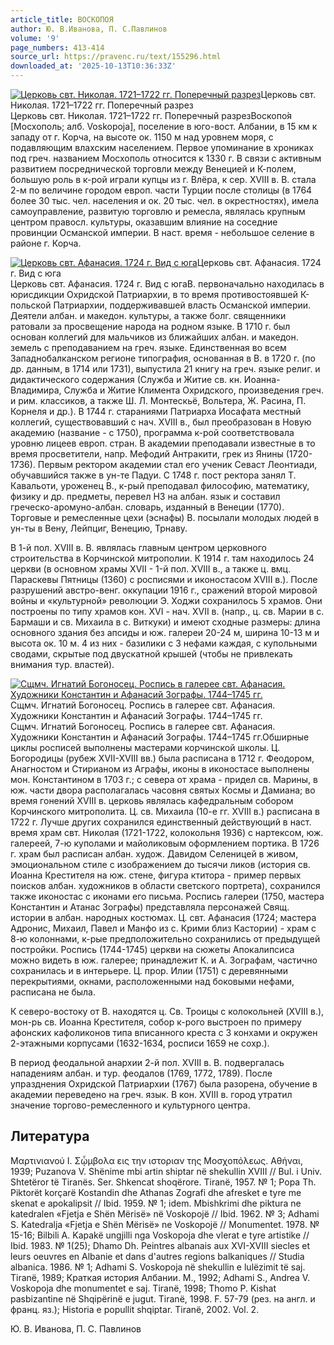 ```yaml
---
article_title: ВОСКОПОЯ
author: Ю. В.Иванова, П. С.Павлинов
volume: '9'
page_numbers: 413-414
source_url: https://pravenc.ru/text/155296.html
downloaded_at: '2025-10-13T10:36:33Z'
---
```


[![Церковь свт. Николая. 1721–1722 гг. Поперечный разрез](https://pravenc.ru/data/371/463/1234/i200.jpg "Кликните для увеличения картинки")](https://pravenc.ru/data/371/463/1234/i400.jpg)Церковь свт. Николая. 1721–1722 гг. Поперечный разрез  
Церковь свт. Николая. 1721–1722 гг. Поперечный разрезВоскопо́я [Мосхополь; алб. Voskopoja], поселение в юго-вост. Албании, в 15 км к западу от г. Корча, на высоте ок. 1150 м над уровнем моря, с подавляющим влахским населением. Первое упоминание в хрониках под греч. названием Мосхополь относится к 1330 г. В связи с активным развитием посреднической торговли между Венецией и К-полем, большую роль в к-рой играли купцы из г. Влёра, к сер. XVIII в. В. стала 2-м по величине городом европ. части Турции после столицы (в 1764 более 30 тыс. чел. населения и ок. 20 тыс. чел. в окрестностях), имела самоуправление, развитую торговлю и ремесла, являлась крупным центром правосл. культуры, оказавшим влияние на соседние провинции Османской империи. В наст. время - небольшое селение в районе г. Корча.

[![Церковь свт. Афанасия. 1724 г. Вид с юга](https://pravenc.ru/data/106/462/1234/i200.jpg "Кликните для увеличения картинки")](https://pravenc.ru/data/106/462/1234/i400.jpg)Церковь свт. Афанасия. 1724 г. Вид с юга  
Церковь свт. Афанасия. 1724 г. Вид с югаВ. первоначально находилась в юрисдикции Охридской Патриархии, в то время противостоявшей К-польской Патриархии, поддерживавшей власть Османской империи. Деятели албан. и македон. культуры, а также болг. священники ратовали за просвещение народа на родном языке. В 1710 г. был основан коллегий для мальчиков из ближайших албан. и македон. земель с преподаванием на греч. языке. Единственная во всем Западнобалканском регионе типография, основанная в В. в 1720 г. (по др. данным, в 1714 или 1731), выпустила 21 книгу на греч. языке религ. и дидактического содержания (Служба и Житие св. кн. Иоанна-Владимира, Служба и Житие Климента Охридского, произведения греч. и рим. классиков, а также Ш. Л. Монтескьё, Вольтера, Ж. Расина, П. Корнеля и др.). В 1744 г. стараниями Патриарха Иосафата местный коллегий, существовавший с нач. XVIII в., был преобразован в Новую академию (название - с 1750), программа к-рой соответствовала уровню лицеев европ. стран. В академии преподавали известные в то время просветители, напр. Мефодий Антракити, грек из Янины (1720-1736). Первым ректором академии стал его ученик Севаст Леонтиади, обучавшийся также в ун-те Падуи. С 1748 г. пост ректора занял Т. Кавальоти, уроженец В., к-рый преподавал философию, математику, физику и др. предметы, перевел НЗ на албан. язык и составил греческо-аромуно-албан. словарь, изданный в Венеции (1770). Торговые и ремесленные цехи (эснафы) В. посылали молодых людей в ун-ты в Вену, Лейпциг, Венецию, Трнаву.

В 1-й пол. XVIII в. В. являлась главным центром церковного строительства в Корчинской митрополии. К 1914 г. там находилось 24 церкви (в основном храмы XVII - 1-й пол. XVIII в., а также ц. вмц. Параскевы Пятницы (1360) с росписями и иконостасом XVIII в.). После разрушений австро-венг. оккупации 1916 г., сражений второй мировой войны и «культурной» революции Э. Ходжи сохранилось 5 храмов. Они построены по типу храмов кон. XVI - нач. XVII в. (напр., ц. св. Марии в с. Бармаши и св. Михаила в с. Виткуки) и имеют сходные размеры: длина основного здания без апсиды и юж. галереи 20-24 м, ширина 10-13 м и высота ок. 10 м. 4 из них - базилики с 3 нефами каждая, с купольными сводами, скрытые под двускатной крышей (чтобы не привлекать внимания тур. властей).

[![Сщмч. Игнатий Богоносец. Роспись в галерее свт. Афанасия. Художники Константин и Афанасий Зографы. 1744–1745 гг.](https://pravenc.ru/data/383/463/1234/i200.jpg "Кликните для увеличения картинки")](https://pravenc.ru/data/383/463/1234/i400.jpg)Сщмч. Игнатий Богоносец. Роспись в галерее свт. Афанасия. Художники Константин и Афанасий Зографы. 1744–1745 гг.  
Сщмч. Игнатий Богоносец. Роспись в галерее свт. Афанасия. Художники Константин и Афанасий Зографы. 1744–1745 гг.Обширные циклы росписей выполнены мастерами корчинской школы. Ц. Богородицы (рубеж XVII-XVIII вв.) была расписана в 1712 г. Феодором, Анагностом и Стирианом из Аграфы, иконы в иконостасе выполнены мон. Константином в 1703 г.; с севера от храма - придел св. Марины, в юж. части двора располагалась часовня святых Космы и Дамиана; во время гонений XVIII в. церковь являлась кафедральным собором Корчинского митрополита. Ц. св. Михаила (10-е гг. XVIII в.) расписана в 1722 г. Лучше других сохранился единственный действующий в наст. время храм свт. Николая (1721-1722, колокольня 1936) с нартексом, юж. галереей, 7-ю куполами и майоликовым оформлением портика. В 1726 г. храм был расписан албан. худож. Давидом Селеницей в живом, эмоциональном стиле с изображением до тысячи ликов (история св. Иоанна Крестителя на юж. стене, фигура ктитора - пример первых поисков албан. художников в области светского портрета), сохранился также иконостас с иконами его письма. Роспись галереи (1750, мастера Константин и Атанас Зографы) представляла персонажей Свящ. истории в албан. народных костюмах. Ц. свт. Афанасия (1724; мастера Адронис, Михаил, Павел и Манфо из с. Крими близ Кастории) - храм с 8-ю колоннами, к-рые предположительно сохранились от предыдущей постройки. Роспись (1744-1745) церкви на сюжеты Апокалипсиса можно видеть в юж. галерее; принадлежит К. и А. Зографам, частично сохранилась и в интерьере. Ц. прор. Илии (1751) с деревянными перекрытиями, окнами, расположенными над боковыми нефами, расписана не была.

К северо-востоку от В. находятся ц. Св. Троицы с колокольней (XVIII в.), мон-рь св. Иоанна Крестителя, собор к-рого выстроен по примеру афонских кафоликонов типа вписанного креста с 3 конхами и окружен 2-этажными корпусами (1632-1634, росписи 1659 не сохр.).

В период феодальной анархии 2-й пол. XVIII в. В. подвергалась нападениям албан. и тур. феодалов (1769, 1772, 1789). После упразднения Охридской Патриархии (1767) была разорена, обучение в академии переведено на греч. язык. В кон. XVIII в. город утратил значение торгово-ремесленного и культурного центра.

## Литература

Μαρτινιανού Ι. Σᾧμβολα εις την ιστοριαν της Μοσχοπόλεως. Αθήναι, 1939; Puzanova V. Shënime mbi artin shiptar në shekullin XVIII // Bul. i Univ. Shtetëror të Tiranës. Ser. Shkencat shoqërore. Tiranë, 1957. № 1; Popa Th. Piktorët korçarë Kostandin dhe Athanas Zografi dhe afresket e tyre me skenat e apokalipsit // Ibid. 1959. № 1; idem. Mbishkrimi dhe piktura ne katedralen «Fjetja e Shën Mërisë» në Voskopojë // Ibid. 1962. № 3; Adhami S. Katedralja «Fjetja e Shën Mërisë» ne Voskopojë // Monumentet. 1978. № 15-16; Bilbili A. Kapakë ungjilli nga Voskopoja dhe vlerat e tyre artistike // Ibid. 1983. № 1(25); Dhamo Dh. Peintres albanais aux XVI-XVIII siecles et leurs oeuvres en Albanie et dans d'autres regions balkaniques // Studia albanica. 1986. № 1; Adhami S. Voskopoja në shekullin e lulëzimit të saj. Tiranë, 1989; Краткая история Албании. М., 1992; Adhami S., Andrea V. Voskopoja dhe monumentet e saj. Tiranë, 1998; Thomo P. Kishat pasbizantine në Shqipërinë e jugut. Tiranë, 1998. F. 57-79 (рез. на англ. и франц. яз.); Historia e popullit shqiptar. Tiranё, 2002. Vol. 2.

Ю. В.  Иванова,   П. С.  Павлинов
